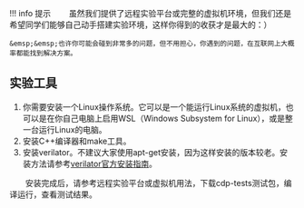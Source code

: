 
!!! info 提示
    &emsp;&emsp;虽然我们提供了远程实验平台或完整的虚拟机环境，但我们还是希望同学们能够自己动手搭建实验环境，这样你得到的收获才是最大的：）
    
    &emsp;&emsp;也许你可能会碰到非常多的问题，但不用担心，你遇到的问题，在互联网上大概率都能找到解决方案。

## 实验工具

1. 你需要安装一个Linux操作系统。它可以是一个能运行Linux系统的虚拟机，也可以是在你自己电脑上启用WSL（Windows Subsystem for Linux），或是整一台运行Linux的电脑。
2. 安装C++编译器和make工具。
3. 安装verilator。不建议大家使用apt-get安装，因为这样安装的版本较老。安装方法请参考<a href="https://veripool.org/guide/latest/install.html" target="_blank">verilator官方安装指南</a>。

&emsp;&emsp;安装完成后，请参考远程实验平台或虚拟机用法，下载cdp-tests测试包，编译运行，查看测试结果。